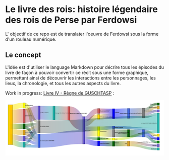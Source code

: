 # Le livre des rois: histoire légendaire des rois de Perse par Ferdowsi

L' objectif de ce repo est de translater l'oeuvre de Ferdowsi sous la forme d'un rouleau numérique.

## Le concept

L'idée est d'utiliser le language Markdown pour décrire tous les épisodes du livre de façon à pouvoir convertir ce récit sous une forme graphique, permettant ainsi de découvrir les interactions entre les personnages, les lieux, la chronologie, et tous les autres aspects du livre.

Work in progress: [Livre IV - Règne de GUSCHTASP](src/shah-nameh/book-iv/guschtasp/story.fr.md) :

![diagram](src/shah-nameh/book-iv/guschtasp/diagram.fr.svg)
